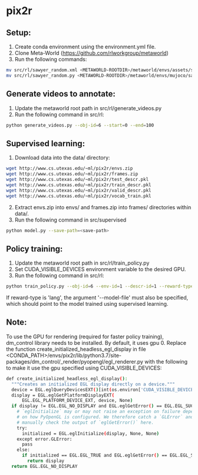# pix2r


## Setup:
1) Create conda environment using the environment.yml file.
2) Clone Meta-World (https://github.com/rlworkgroup/metaworld)
3) Run the following commands:
```bash
mv src/rl/sawyer_random.xml <METAWORLD-ROOTDIR>/metaworld/envs/assets/sawyer_xyz/sawyer_random.xml
mv src/rl/sawyer_random.py <METAWORLD-ROOTDIR>/metaworld/envs/mujoco/sawyer_xyz/sawyer_random.py
```

## Generate videos to annotate: 
1) Update the metaworld root path in src/rl/generate_videos.py
2) Run the following command in src/rl:
```bash
python generate_videos.py --obj-id=6 --start=0 --end=100
```

## Supervised learning:
1) Download data into the data/ directory:
```bash
wget http://www.cs.utexas.edu/~ml/pix2r/envs.zip
wget http://www.cs.utexas.edu/~ml/pix2r/frames.zip
wget http://www.cs.utexas.edu/~ml/pix2r/test_descr.pkl
wget http://www.cs.utexas.edu/~ml/pix2r/train_descr.pkl
wget http://www.cs.utexas.edu/~ml/pix2r/valid_descr.pkl
wget http://www.cs.utexas.edu/~ml/pix2r/vocab_train.pkl
```
2) Extract envs.zip into envs/ and frames.zip into frames/ directories within data/.
3) Run the following command in src/supervised
```bash
python model.py --save-path=<save-path>
```

## Policy training: 
1) Update the metaworld root path in src/rl/train_policy.py
2) Set CUDA_VISIBLE_DEVICES environment variable to the desired GPU.
3) Run the following command in src/rl:
```bash
python train_policy.py --obj-id=6 --env-id=1 --descr-id=1 --reward-type=<sparse|dense|lang>
```
If reward-type is 'lang', the argument '--model-file' must also be specified, which should point to the model trained using supervised learning.



## Note:
To use the GPU for rendering (required for faster policy training), dm_control library needs to be installed. By default, it uses gpu 0. Replace the function create_initialized_headless_egl_display in file <CONDA_PATH>/envs/pix2r/lib/python3.7/site-packages/dm_control/_render/pyopengl/egl_renderer.py with the following to make it use the gpu specified using CUDA_VISIBLE_DEVICES:

```bash
def create_initialized_headless_egl_display():
  """Creates an initialized EGL display directly on a device."""
  device = EGL.eglQueryDevicesEXT()[int(os.environ['CUDA_VISIBLE_DEVICES'])]
  display = EGL.eglGetPlatformDisplayEXT(
      EGL.EGL_PLATFORM_DEVICE_EXT, device, None)
  if display != EGL.EGL_NO_DISPLAY and EGL.eglGetError() == EGL.EGL_SUCCESS:
    # `eglInitialize` may or may not raise an exception on failure depending
    # on how PyOpenGL is configured. We therefore catch a `GLError` and also
    # manually check the output of `eglGetError()` here.
    try:
      initialized = EGL.eglInitialize(display, None, None)
    except error.GLError:
      pass 
    else:
      if initialized == EGL.EGL_TRUE and EGL.eglGetError() == EGL.EGL_SUCCESS:
        return display
  return EGL.EGL_NO_DISPLAY
```

